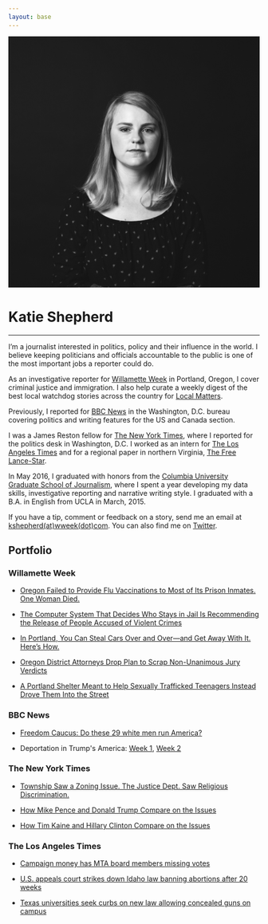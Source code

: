 ```yaml
---
layout: base
---
```


<img src="img/wwme.jpg"/>

# Katie Shepherd

---

I’m a journalist interested in politics, policy and their influence in the world. I believe keeping politicians and officials accountable to the public is one of the most important jobs a reporter could do.

As an investigative reporter for [Willamette Week](http://www.wweek.com/pb/author/shepherdk/) in Portland, Oregon, I cover criminal justice and immigration. I also help curate a weekly digest of the best local watchdog stories across the country for [Local Matters](https://docs.google.com/spreadsheets/d/e/2PACX-1vTozHjnf3IGLh6dLC7FRxRvlR50TL5Nq2EBfEDKZU4W4vugqVhL7Yk_WynZrX29F-955ziSTjq9XND8/pubhtml). 

Previously, I reported for [BBC News](http://www.bbc.com/news) in the Washington, D.C. bureau covering politics and writing features for the US and Canada section. 

I was a James Reston fellow for [The New York Times](//nytimes.com), where I reported for the politics desk in Washington, D.C. I worked as an intern for [The Los Angeles Times](//latimes.com) and for a regional paper in northern Virginia, [The Free Lance-Star](//fredericksburg.com).

In May 2016, I graduated with honors from the [Columbia University Graduate School of Journalism](//www.journalism.columbia.edu/), where I spent a year developing my data skills, investigative reporting and narrative writing style. I graduated with a B.A. in English from UCLA in March, 2015.

If you have a tip, comment or feedback on a story, send me an email at [kshepherd(at)wweek(dot)com](mailto:kshepherd@wweek.com). You can also find me on [Twitter](//twitter.com/katemshepherd).

## Portfolio

### Willamette Week

- [Oregon Failed to Provide Flu Vaccinations to Most of Its Prison Inmates. One Woman Died.](http://www.wweek.com/news/state/2018/03/21/oregon-failed-to-provide-flu-vaccinations-to-most-of-its-prison-inmates-one-woman-died/)

- [The Computer System That Decides Who Stays in Jail Is Recommending the Release of People Accused of Violent Crimes](http://www.wweek.com/news/courts/2018/04/04/the-computer-system-that-decides-who-stays-in-jail-is-recommending-the-release-of-people-accused-of-violent-crimes/)

- [In Portland, You Can Steal Cars Over and Over—and Get Away With It. Here’s How.](http://www.wweek.com/news/courts/2017/11/29/in-portland-you-can-steal-cars-over-and-over-and-get-away-with-it-heres-how/)

- [Oregon District Attorneys Drop Plan to Scrap Non-Unanimous Jury Verdicts](http://www.wweek.com/news/courts/2018/01/30/oregon-district-attorneys-drop-plan-to-scrap-non-unanimous-jury-verdicts/)

- [A Portland Shelter Meant to Help Sexually Trafficked Teenagers Instead Drove Them Into the Street](http://www.wweek.com/news/2017/12/06/a-portland-shelter-meant-to-help-sexually-trafficked-teenagers-instead-drove-them-into-the-street/)

### BBC News

- [Freedom Caucus: Do these 29 white men run America?](http://www.bbc.com/news/world-us-canada-39410555)

- Deportation in Trump's America:
[Week 1](http://www.bbc.com/news/world-us-canada-39295297),
[Week 2](http://www.bbc.com/news/world-us-canada-39371204)

### The New York Times

- [Township Saw a Zoning Issue. The Justice Dept. Saw Religious Discrimination.](http://www.nytimes.com/2016/08/08/us/politics/township-saw-a-zoning-issue-the-justice-dept-saw-religious-discrimination.html?hpw&rref=us&action=click&pgtype=Homepage&module=well-region&region=bottom-well&WT.nav=bottom-well)

- [How Mike Pence and Donald Trump Compare on the Issues](//www.nytimes.com/2016/07/16/us/politics/mike-pence-issues.html)

- [How Tim Kaine and Hillary Clinton Compare on the Issues](//www.nytimes.com/2016/07/23/us/politics/tim-kaine-issues.html)

### The Los Angeles Times

- [Campaign money has MTA board members missing votes](http://www.latimes.com/local/cityhall/la-me-0803-metro-fundraising-20150803-story.html)

- [U.S. appeals court strikes down Idaho law banning abortions after 20 weeks](http://www.latimes.com/nation/nationnow/la-na-nn-abortion-idaho-20150530-story.html)

- [Texas universities seek curbs on new law allowing concealed guns on campus](http://www.latimes.com/nation/la-na-campus-carry-20150604-story.html)
